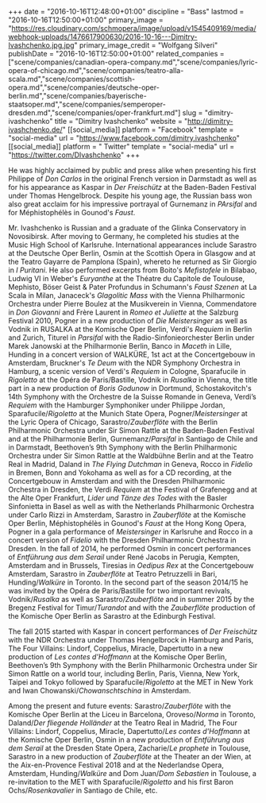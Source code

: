 +++
date = "2016-10-16T12:48:00+01:00"
discipline = "Bass"
lastmod = "2016-10-16T12:50:00+01:00"
primary_image = "https://res.cloudinary.com/schmopera/image/upload/v1545409169/media/webhook-uploads/1476617900630/2016-10-16---Dimitry-Ivashchenko.jpg.jpg"
primary_image_credit = "Wolfgang Silveri"
publishDate = "2016-10-16T12:50:00+01:00"
related_companies = ["scene/companies/canadian-opera-company.md","scene/companies/lyric-opera-of-chicago.md","scene/companies/teatro-alla-scala.md","scene/companies/scottish-opera.md","scene/companies/deutsche-oper-berlin.md","scene/companies/bayerische-staatsoper.md","scene/companies/semperoper-dresden.md","scene/companies/oper-frankfurt.md"]
slug = "dimitry-ivashchenko"
title = "Dimitry Ivashchenko"
website = "http://dimitry-ivashchenko.de/"
[[social_media]]
platform = "Facebook"
template = "social-media"
url = "https://www.facebook.com/dimitry.ivashchenko"
[[social_media]]
platform = " Twitter"
template = "social-media"
url = "https://twitter.com/DIvashchenko"
+++

He was highly acclaimed by public and press alike when presenting his first Philippe of *Don Carlos* in the original French version in Darmstadt as well as for his appearance as Kaspar in *Der Freischütz* at the Baden-Baden Festival under Thomas Hengelbrock. Despite his young age, the Russian bass won also great acclaim for his impressive portrayal of Gurnemanz in *PArsifal* and for Méphistophélès in Gounod's *Faust*.

Mr. Ivashchenko is Russian and a graduate of the Glinka Conservatory in Novosibirsk. After moving to Germany, he completed his studies at the Music High School of Karlsruhe. International appearances include Sarastro at the Deutsche Oper Berlin, Osmin at the Scottish Opera in Glasgow and at the Teatro Gayarre de Pamplona (Spain), whereto he returned as Sir Giorgio in *I Puritani*. He also performed excerpts from Boito's *Mefistofele* in Bilabao, Ludwig VI in Weber's *Euryanthe* at the Théatre du Capitole de Toulouse, Mephisto, Böser Geist & Pater
Profundus in Schumann's *Faust Szenen* at La Scala in Milan, Janaceck's *Glagolitic Mass* with the Vienna Philharmonic Orchestra under Pierre Boulez at the Musikverein in Vienna, Commendatore in *Don Giovanni* and Frère Laurent in *Romeo et Juliette* at the Salzburg Festival 2010, Pogner in a new production of *Die Meistersinger* as well as Vodnik in RUSALKA at the Komische Oper Berlin, Verdi's *Requiem* in Berlin and Zurich, Titurel in *Parsifal* with the Radio-Sinfonieorchester Berlin under Marek Janowski at the Philharmonie Berlin, Banco in *Maceth* in Lille, Hunding in a concert version of WALKÜRE, 1st act at the Concertgebouw in Amsterdam, Bruckner's *Te Deum* with the NDR Symphony Orchestra in Hamburg, a scenic version of Verdi's *Requiem* in Cologne, Sparafucile in *Rigoletto* at the Opéra de Paris/Bastille, Vodnik in *Rusalka* in Vienna, the title part in a new production of *Boris Godunow* in Dortmund, Schostakovitch's 14th Symphony with the Orchestre de la Suisse Romande in Geneva, Verdi’s *Requiem* with the Hamburger Symphoniker under Philippe Jordan, Sparafucile/*Rigoletto* at the Munich State Opera, Pogner/*Meistersinger* at the Lyric Opera of Chicago,
Sarastro/*Zauberflöte* with the Berlin Philharmonic Orchestra under Sir Simon Rattle at the Baden-Baden Festival and at the Philharmonie Berlin, Gurnemanz/*Parsifal* in Santiago de Chile and in Darmstadt, Beethoven’s 9th Symphony with the Berlin Philharmonic Orchestra under Sir Simon Rattle at the Waldbühne Berlin and at the Teatro Real in Madrid, Daland in *The Flying Dutchman* in Geneva, Rocco in *Fidelio* in Bremen, Bonn and Yokohama as well as for a CD recording, at the Concertgebouw in Amsterdam and with the Dresden Philharmonic Orchestra in Dresden, the Verdi *Requiem* at the Festival of Grafenegg and at the Alte Oper Frankfurt, *Lider und Tänze des Todes* with the Basler Sinfonietta in Basel as well as with the Netherlands Philharmonic Orchestra under Carlo Rizzi in Amsterdam, Sarastro in *Zauberflöte* at the Komische Oper Berlin, Méphistophélès in Gounod's *Faust* at the Hong Kong Opera, Pogner in a gala performance of *Meistersinger* in Karlsruhe and Rocco in a concert version of *Fidelio* with the Dresden Philharmonic Orchestra in Dresden. In the fall of 2014, he performed Osmin in concert performances of *Entführung aus dem Serail* under René Jacobs in Perugia, Kempten, Amsterdam and in Brussels, Tiresias in *Oedipus Rex* at the Concertgebouw Amsterdam, Sarastro in *Zauberflöte* at Teatro Petruzzelli in Bari, Hunding/*Walküre* in Toronto. In the second part of the season 2014/15 he was invited by the Opéra de Paris/Bastille for two important revivals, Vodnik/*Rusalka* as well as Sarastro/*Zauberflöte* and in summer 2015 by the Bregenz Festival for Timur/*Turandot* and with the *Zauberflöte* production of the Komische Oper Berlin as Sarastro at the Edinburgh Festival.

The fall 2015 started with Kaspar in concert performances of *Der Freischütz* with the NDR Orchestra under Thomas Hengelbrock in Hamburg and Paris, The Four Villains: Lindorf, Coppelius, Miracle, Dapertutto in a new production of *Les contes d'Hoffmann* at the Komische Oper Berlin, Beethoven’s 9th Symphony with the Berlin Philharmonic Orchestra under Sir Simon Rattle on a world tour, including Berlin, Paris, Vienna, New York, Taipei and Tokyo followed by Sparafucile/*Rigoletto* at the MET in New York and Iwan Chowanski/*Chowanschtschina* in Amsterdam.

Among the present and future events: Sarastro/*Zauberflöte* with the Komische Oper Berlin at the Liceu in Barcelona, Oroveso/*Norma* in Toronto, Daland/*Der fliegende Holländer* at the Teatro Real in Madrid, The Four Villains: Lindorf, Coppelius, Miracle, Dapertutto/*Les contes d'Hoffmann* at the Komische Oper Berlin, Osmin in a new production of *Entführung aus dem Serail* at the Dresden State Opera, Zacharie/*Le prophete* in Toulouse, Sarastro in a new production of *Zauberflöte* at the Theater an der Wien, at the Aix-en-Provence Festival 2018 and
at the Nederlandse Opera, Amsterdam, Hunding/*Walküre* and Dom Juan/*Dom Sebastien* in Toulouse, a re-invitation to the MET with Sparafucile/*Rigoletto* and his first Baron Ochs/*Rosenkavalier* in Santiago de Chile, etc.
